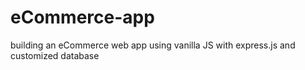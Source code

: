 # eCommerce-app
building an eCommerce web app using vanilla JS with express.js and customized database
